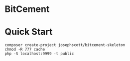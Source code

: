 # BitCement

# Quick Start

```shell
composer create-project josephscott/bitcement-skeleton
chmod -R 777 cache
php -S localhost:9999 -t public
```
